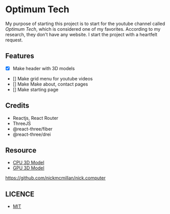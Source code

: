 # <strong> Optimum Tech </strong>

My purpose of starting this project is to start for the youtube channel called _Optimum Tech_, which is considered one of my favorites. According to my research, they don't have any website. I start the project with a heartfelt request.


## Features

-   [X] Make header with 3D models 
-   [] Make grid menu for youtube videos
-   [] Make Make about, contact pages
-   [] Make starting page

## Credits

- Reactjs, React Router
- ThreeJS
- @react-three/fiber
- @react-three/drei

## Resource

- [CPU 3D Model](https://skfb.ly/6REJG)
- [GPU 3D Model](https://skfb.ly/6WMnP)

https://github.com/nickmcmillan/nick.computer
## LICENCE

- [MIT](https://github.com/deeppaz/optimumtech/blob/master/LICENSE)
